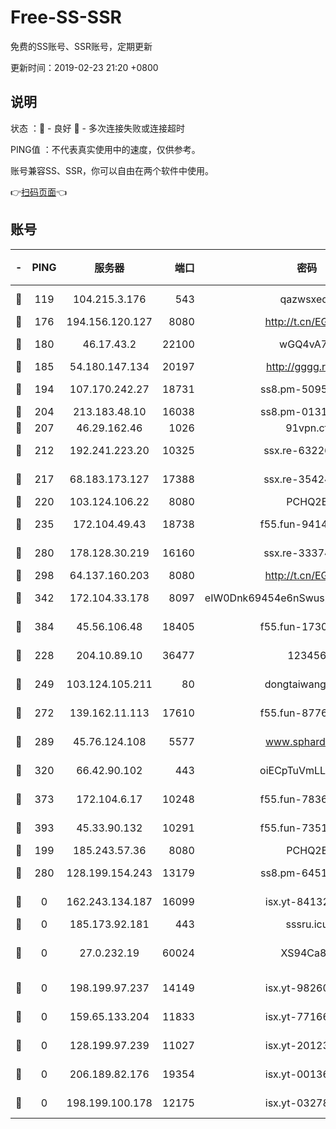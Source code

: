 # Free-SS-SSR

免费的SS账号、SSR账号，定期更新

更新时间：2019-02-23 21:20 +0800

## 说明

状态     ：🙂 - 良好 🙁 - 多次连接失败或连接超时

PING值   ：不代表真实使用中的速度，仅供参考。

账号兼容SS、SSR，你可以自由在两个软件中使用。

👉[扫码页面](https://liesauer.github.io/free-ss-ssr.github.io/)👈

## 账号

|-|PING|服务器|端口|密码|加密方式|区域|
|:----:|:----:|:-----:|-----:|:----:|:----:|:----:|
|🙂|119|104.215.3.176|543|qazwsxedc|aes-256-gcm|JP|
|🙂|176|194.156.120.127|8080|http://t.cn/EGJIyrl|rc4-md5|RU|
|🙂|180|46.17.43.2|22100|wGQ4vA7D|aes-256-gcm|RU|
|🙂|185|54.180.147.134|20197|http://gggg.rocks|chacha20|KR|
|🙂|194|107.170.242.27|18731|ss8.pm-50950263|aes-256-cfb|US|
|🙂|204|213.183.48.10|16038|ss8.pm-01318678|rc4-md5|RU|
|🙂|207|46.29.162.46|1026|91vpn.cf|rc4-md5|RU|
|🙂|212|192.241.223.20|10325|ssx.re-63226148|aes-256-cfb|US|
|🙂|217|68.183.173.127|17388|ssx.re-35424497|aes-256-cfb|US|
|🙂|220|103.124.106.22|8080|PCHQ2E|rc4-md5|US|
|🙂|235|172.104.49.43|18738|f55.fun-94147766|aes-256-cfb|SG|
|🙂|280|178.128.30.219|16160|ssx.re-33374521|aes-256-cfb|SG|
|🙂|298|64.137.160.203|8080|http://t.cn/EGJIyrl|rc4-md5|CA|
|🙂|342|172.104.33.178|8097|eIW0Dnk69454e6nSwuspv9DmS201tQ0D|aes-256-cfb|SG|
|🙂|384|45.56.106.48|18405|f55.fun-17301402|aes-256-cfb|US|
|🙂|228|204.10.89.10|36477|123456|aes-256-cfb|US|
|🙂|249|103.124.105.211|80|dongtaiwang.com|aes-256-cfb|US|
|🙂|272|139.162.11.113|17610|f55.fun-87762700|aes-256-cfb|SG|
|🙂|289|45.76.124.108|5577|www.sphard.com|aes-256-cfb|AU|
|🙂|320|66.42.90.102|443|oiECpTuVmLLxk4Ts|aes-256-cfb|US|
|🙂|373|172.104.6.17|10248|f55.fun-78360191|aes-256-cfb|US|
|🙂|393|45.33.90.132|10291|f55.fun-73512768|aes-256-cfb|US|
|🙁|199|185.243.57.36|8080|PCHQ2E|rc4-md5|US|
|🙁|280|128.199.154.243|13179|ss8.pm-64511599|aes-256-cfb|SG|
|🙁|0|162.243.134.187|16099|isx.yt-84132635|aes-256-cfb|US|
|🙁|0|185.173.92.181|443|sssru.icu|rc4-md5|RU|
|🙁|0|27.0.232.19|60024|XS94Ca8K|xchacha20-ietf-poly1305|HK|
|🙁|0|198.199.97.237|14149|isx.yt-98260741|aes-256-cfb|US|
|🙁|0|159.65.133.204|11833|isx.yt-77166284|aes-256-cfb|SG|
|🙁|0|128.199.97.239|11027|isx.yt-20123297|aes-256-cfb|SG|
|🙁|0|206.189.82.176|19354|isx.yt-00136364|aes-256-cfb|SG|
|🙁|0|198.199.100.178|12175|isx.yt-03278448|aes-256-cfb|US|
